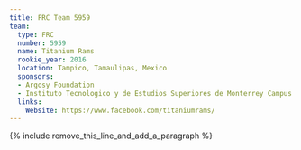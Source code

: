 ```yaml
---
title: FRC Team 5959
team:
  type: FRC
  number: 5959
  name: Titanium Rams
  rookie_year: 2016
  location: Tampico, Tamaulipas, Mexico
  sponsors:
  - Argosy Foundation
  - Instituto Tecnologico y de Estudios Superiores de Monterrey Campus Tampico
  links:
    Website: https://www.facebook.com/titaniumrams/
---
```


{% include remove_this_line_and_add_a_paragraph %}